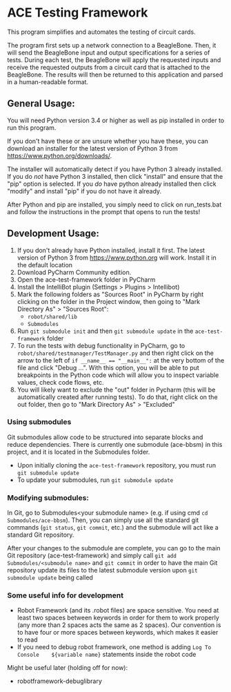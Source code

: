 # ACE Testing Framework #

This program simplifies and automates the testing of circuit cards.

The program first sets up a network connection to a BeagleBone.
Then, it will send the BeagleBone input and output specifications for a
series of tests.
During each test, the BeagleBone will apply the requested inputs and receive
the requested outputs from a circuit card that is attached to the BeagleBone.
The results will then be returned to this application and parsed in a
human-readable format.

## General Usage: ##

You will need Python version 3.4 or higher as well as pip installed in order to
run this program.

If you don't have these or are unsure whether you have these, you can download an
installer for the latest version of Python 3 from https://www.python.org/downloads/.

The installer will automatically detect if you have Python 3 already installed.
If you do *not* have Python 3 installed, then click "install" and ensure that the "pip" option is selected.
If you *do* have python already installed then click "modify" and install "pip" if you do not have it already.

After Python and pip are installed, you simply need to click on run_tests.bat
and follow the instructions in the prompt that opens to run the tests!


## Development Usage: ##
1. If you don't already have Python installed, install it first.
The latest version of Python 3 from https://www.python.org will work.
Install it in the default location
2. Download PyCharm Community edition.
3. Open the ace-test-framework folder in PyCharm
4. Install the IntelliBot plugin (Settings > Plugins > Intellibot)
5. Mark the following folders as "Sources Root" in PyCharm by right clicking on
   the folder in the Project window, then going to
   "Mark Directory As" > "Sources Root":
   - `robot/shared/lib`
   - `Submodules`
6. Run `git submodule init` and then `git submodule update` in the
   `ace-test-framework` folder
7. To run the tests with debug functionality in PyCharm, go to
`robot/shared/testmanager/TestManager.py` and then right click on the arrow to
the left of `if __name__ == "__main__":` at the very bottom of the file and
click "Debug ...". With this option, you will be able to put breakpoints in the
Python code which will allow you to inspect variable values, check code flows, etc.
8. You will likely want to exclude the "out" folder in Pycharm (this will be
automatically created after running tests). To do that, right click on the out
folder, then go to "Mark Directory As" > "Excluded"


### Using submodules ###

Git submodules allow code to be structured into separate blocks and reduce dependencies.
There is currently one submodule (ace-bbsm) in this project, and it is located
in the Submodules folder.

- Upon initially cloning the `ace-test-framework` repository, you must run
`git submodule update`
- To update your submodules, run `git submodule update`

### Modifying submodules: ###

In Git, go to Submodules\<your submodule name> (e.g. if using cmd
`cd Submodules/ace-bbsm`). Then, you can simply use all the standard git commands
(`git status`, `git commit`, etc.) and the submodule will act like a standard
Git repository.

After your changes to the submodule are complete, you can go to the main Git
repository (ace-test-framework) and simply call `git add Submodules/<submodule name>`
and `git commit` in order to have the main Git repository update its files to the
latest submodule version upon `git submodule update` being called


### Some useful info for development ###
- Robot Framework (and its .robot files) are space sensitive. You need at least
two spaces between keywords in order for them to work properly (any more than 2
spaces acts the same as 2 spaces). Our convention is to have four or more spaces
between keywords, which makes it easier to read
- If you need to debug robot framework, one method is adding
`Log To Console    ${variable name}` statements inside the robot code

Might be useful later (holding off for now):
- robotframework-debuglibrary

